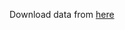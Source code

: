 Download data from [here](https://drive.google.com/drive/folders/10-9ezGNdfZJKFKDDYQge_vPzBZIOSm54?usp=sharing)
